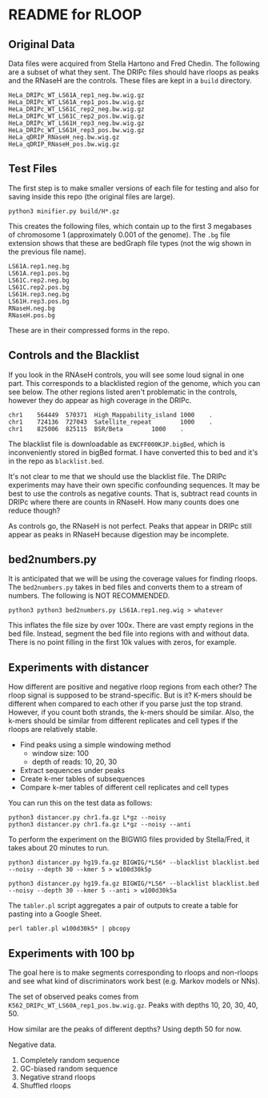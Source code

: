 README for RLOOP
================

## Original Data ##

Data files were acquired from Stella Hartono and Fred Chedin. The following are
a subset of what they sent. The DRIPc files should have rloops as peaks and the
RNaseH are the controls. These files are kept in a `build` directory.

```
HeLa_DRIPc_WT_LS61A_rep1_neg.bw.wig.gz
HeLa_DRIPc_WT_LS61A_rep1_pos.bw.wig.gz
HeLa_DRIPc_WT_LS61C_rep2_neg.bw.wig.gz
HeLa_DRIPc_WT_LS61C_rep2_pos.bw.wig.gz
HeLa_DRIPc_WT_LS61H_rep3_neg.bw.wig.gz
HeLa_DRIPc_WT_LS61H_rep3_pos.bw.wig.gz
HeLa_qDRIP_RNaseH_neg.bw.wig.gz
HeLa_qDRIP_RNaseH_pos.bw.wig.gz
```

## Test Files ##

The first step is to make smaller versions of each file for testing and also for
saving inside this repo (the original files are large).

	python3 minifier.py build/H*.gz

This creates the following files, which contain up to the first 3 megabases of
chromosome 1 (approximately 0.001 of the genome). The `.bg` file extension
shows that these are bedGraph file types (not the wig shown in the previous
file name).

```
LS61A.rep1.neg.bg
LS61A.rep1.pos.bg
LS61C.rep2.neg.bg
LS61C.rep2.pos.bg
LS61H.rep3.neg.bg
LS61H.rep3.pos.bg
RNaseH.neg.bg
RNaseH.pos.bg
```

These are in their compressed forms in the repo.

## Controls and the Blacklist ##

If you look in the RNAseH controls, you will see some loud signal in one part.
This corresponds to a blacklisted region of the genome, which you can see below.
The other regions listed aren't problematic in the controls, however they do
appear as high coverage in the DRIPc.

```
chr1    564449  570371  High_Mappability_island 1000    .
chr1    724136  727043  Satellite_repeat        1000    .
chr1    825006  825115  BSR/Beta        1000    .
```

The blacklist file is downloadable as `ENCFF000KJP.bigBed`, which is
inconveniently stored in bigBed format. I have converted this to bed and it's in
the repo as `blacklist.bed`.

It's not clear to me that we should use the blacklist file. The DRIPc
experiments may have their own specific confounding sequences. It may be best to
use the controls as negative counts. That is, subtract read counts in DRIPc
where there are counts in RNaseH. How many counts does one reduce though?

As controls go, the RNaseH is not perfect. Peaks that appear in DRIPc still
appear as peaks in RNaseH because digestion may be incomplete.

## bed2numbers.py ##

It is anticipated that we will be using the coverage values for finding rloops.
The `bed2numbers.py` takes in bed files and converts them to a stream of
numbers. The following is NOT RECOMMENDED.

	python3 python3 bed2numbers.py LS61A.rep1.neg.wig > whatever

This inflates the file size by over 100x. There are vast empty regions in the
bed file. Instead, segment the bed file into regions with and without data.
There is no point filling in the first 10k values with zeros, for example.

## Experiments with distancer ##

How different are positive and negative rloop regions from each other? The rloop
signal is supposed to be strand-specific. But is it? K-mers should be different
when compared to each other if you parse just the top strand. However, if you
count both strands, the k-mers should be similar. Also, the k-mers should be
similar from different replicates and cell types if the rloops are relatively
stable.

+ Find peaks using a simple windowing method
	+ window size: 100
	+ depth of reads: 10, 20, 30
+ Extract sequences under peaks
+ Create k-mer tables of subsequences
+ Compare k-mer tables of different cell replicates and cell types

You can run this on the test data as follows:

```
python3 distancer.py chr1.fa.gz L*gz --noisy
python3 distancer.py chr1.fa.gz L*gz --noisy --anti
```

To perform the experiment on the BIGWIG files provided by Stella/Fred, it takes
about 20 minutes to run.

```
python3 distancer.py hg19.fa.gz BIGWIG/*LS6* --blacklist blacklist.bed --noisy --depth 30 --kmer 5 > w100d30k5p

python3 distancer.py hg19.fa.gz BIGWIG/*LS6* --blacklist blacklist.bed --noisy --depth 30 --kmer 5 --anti > w100d30k5a
```

The `tabler.pl` script aggregates a pair of outputs to create a table for
pasting into a Google Sheet.

```
perl tabler.pl w100d30k5* | pbcopy
```

## Experiments with 100 bp ##

The goal here is to make segments corresponding to rloops and non-rloops and see
what kind of discriminators work best (e.g. Markov models or NNs).

The set of observed peaks comes from `K562_DRIPc_WT_LS60A_rep1_pos.bw.wig.gz`.
Peaks with depths 10, 20, 30, 40, 50.

How similar are the peaks of different depths? Using depth 50 for now.

Negative data.

1. Completely random sequence
2. GC-biased random sequence
3. Negative strand rloops
4. Shuffled rloops

